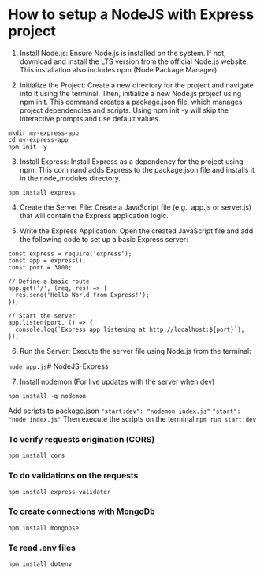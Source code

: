 # How to setup a NodeJS with Express project

1. Install Node.js:
Ensure Node.js is installed on the system. If not, download and install the LTS version from the official Node.js website. This installation also includes npm (Node Package Manager).

2. Initialize the Project:
Create a new directory for the project and navigate into it using the terminal. Then, initialize a new Node.js project using npm init. This command creates a package.json file, which manages project dependencies and scripts. Using npm init -y will skip the interactive prompts and use default values.

```
mkdir my-express-app
cd my-express-app
npm init -y
```

3. Install Express:
Install Express as a dependency for the project using npm. This command adds Express to the package.json file and installs it in the node_modules directory.

`npm install express`

4. Create the Server File:
Create a JavaScript file (e.g., app.js or server.js) that will contain the Express application logic.

5. Write the Express Application:
Open the created JavaScript file and add the following code to set up a basic Express server:

```
const express = require('express');
const app = express();
const port = 3000;

// Define a basic route
app.get('/', (req, res) => {
  res.send('Hello World from Express!');
});

// Start the server
app.listen(port, () => {
  console.log(`Express app listening at http://localhost:${port}`);
});
```

6. Run the Server:
Execute the server file using Node.js from the terminal:

`node app.js`# NodeJS-Express

7. Install nodemon (For live updates with the server when dev)

`npm install -g nodemon`

Add scripts to package.json 
`"start:dev": "nodemon index.js"`
`"start": "node index.js"`
Then execute the scripts on the terminal
`npm run start:dev`

### To verify requests origination (CORS)
`npm install cors`

### To do validations on the requests
`npm install express-validator`

### To create connections with MongoDb
`npm install mongoose`

### Te read .env files
`npm install dotenv`